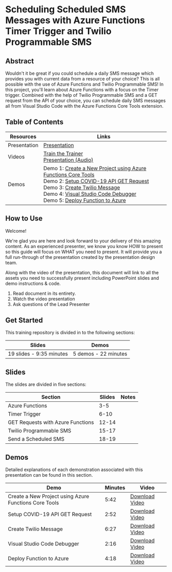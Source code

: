 # Scheduling Scheduled SMS Messages with Azure Functions Timer Trigger and Twilio Programmable SMS

## Abstract

Wouldn't it be great if you could schedule a daily SMS message which provides you with current data from a resource of your choice? This is all possible with the use of Azure Functions and Twilio Programmable SMS! In this project, you'll learn about Azure Functions with a focus on the Timer trigger. Combined with the help of Twilio Programmable SMS and a GET request from the API of your choice, you can schedule daily SMS messages all from Visual Studio Code with the Azure Functions Core Tools extension.

## Table of Contents

|**Resources** |**Links**  |
|---------|---------|
|Presentation     |   [Presentation](https://github.com/MaximRouiller/msp002/blob/speight/Presentation/azurefunctionstimertrigger_presentation.pptx)      |
|Videos     |  [Train the Trainer](https://github.com/MaximRouiller/msp002/blob/speight/Presentation/azurefunctionstimertrigger_train.pptx)<br>[Presentation (Audio)](https://github.com/MaximRouiller/msp002/blob/speight/Presentation/azurefunctionstimertrigger_presentation_audio.pptx)       |
|Demos     |  Demo 1: [Create a New Project using Azure Functions Core Tools](link)<br> Demo 2: [Setup COVID-19 API GET Request](link)<br> Demo 3: [Create Twilio Message](link)<br> Demo 4: [Visual Studio Code Debugger](link)<br> Demo 5: [Deploy Function to Azure](link)    |

## How to Use

Welcome!

We're glad you are here and look forward to your delivery of this amazing content. As an experienced presenter, we know you know HOW to present so this guide will focus on WHAT you need to present. It will provide you a full run-through of the presentation created by the presentation design team.

Along with the video of the presentation, this document will link to all the assets you need to successfully present including PowerPoint slides and demo instructions & code.

1. Read document in its entirety.
2. Watch the video presentation
3. Ask questions of the Lead Presenter

## Get Started

This training repository is divided in to the following sections:

|**Slides**  |**Demos**  |
|---------|---------|
|19 slides - 9:35 minutes     |  5 demos - 22 minutes     |

## Slides

The slides are divided in five sections:

|**Section**  |**Slides**  |**Notes**  |
|---------|---------|---------|
|Azure Functions     |  3-5       |         |
|Timer Trigger     |  6-10       |         |
|GET Requests with Azure Functions     |   12-14      |         |
|Twilio Programmable SMS     |   15-17      |         |
|Send a Scheduled SMS     |    18-19     |         |

## Demos

Detailed explanations of each demonstration associated with this presentation can be found in this section.

|Demo  |Minutes  |Video  |
|---------|---------|---------|
|Create a New Project using Azure Functions Core Tools     |    5:42     |    [Download Video](link)     |
|Setup COVID-19 API GET Request    |    2:52     |    [Download Video](link)     |
|Create Twilio Message     |    6:27     |    [Download Video](link)     |
|Visual Studio Code Debugger     |    2:16     |   [Download Video](link)      |
|Deploy Function to Azure     |    4:18     |  [Download Video](link)       |
